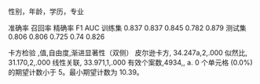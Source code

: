 性别，年龄，学历，专业

准确率    召回率    精确率    F1    AUC
训练集    0.837    0.837    0.845    0.782    0.879
测试集    0.806    0.806    0.725    0.74    0.826

卡方检验
,值,自由度,渐进显著性（双侧）
皮尔逊卡方, 34.247a,2,.000
似然比, 31.170,2,.000
线性关联, 33.971,1,.000
有效个案数,4934,,
a. 0 个单元格 (0.0%) 的期望计数小于 5。最小期望计数为 10.39。


